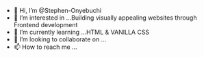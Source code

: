 - 👋 Hi, I’m @Stephen-Onyebuchi
- 👀 I’m interested in ...Building visually appealing websites through Frontend development
- 🌱 I’m currently learning ...HTML & VANILLA CSS
- 💞️ I’m looking to collaborate on ...
- 📫 How to reach me ...

<!---
Stephen-Onyebuchi/Stephen-Onyebuchi is a ✨ special ✨ repository because its `README.md` (this file) appears on your GitHub profile.
You can click the Preview link to take a look at your changes.
--->
